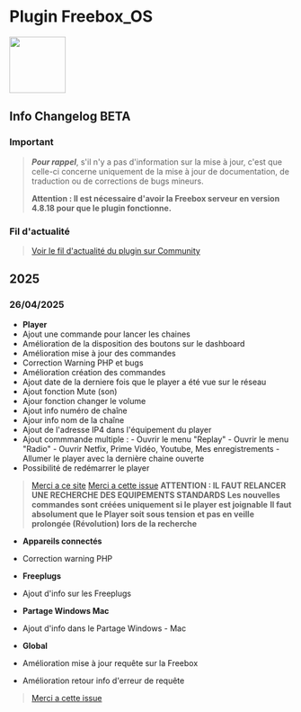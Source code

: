 # Plugin Freebox_OS

<img src="{{site.baseurl}}/plugin-freebox_os/{{site.img}}/Freebox_OS_icon.png" class="pluginLogo" width="100" />

## Info Changelog BETA

### Important

> **_Pour rappel_**, s'il n'y a pas d'information sur la mise à jour, c'est que celle-ci concerne uniquement de la mise à jour de documentation, de traduction ou de corrections de bugs mineurs.
>
> **Attention : Il est nécessaire d'avoir la Freebox serveur en version 4.8.18 pour que le plugin fonctionne.**

### Fil d'actualité

> [Voir le fil d'actualité du plugin sur Community](https://community.jeedom.com/t/info-plugin-freebox-mise-a-jour-des-composants-de-la-delta-tiles-systeme/30673)

## 2025

### 26/04/2025

- **Player**
- Ajout une commande pour lancer les chaines
- Amélioration de la disposition des boutons sur le dashboard
- Amélioration mise à jour des commandes
- Correction Warning PHP et bugs
- Amélioration création des commandes
- Ajout date de la derniere fois que le player a été vue sur le réseau
- Ajout fonction Mute (son)
- Ajour fonction changer le volume
- Ajout info numéro de chaîne
- Ajour info nom de la chaîne
- Ajout de l'adresse IP4 dans l'équipement du player
- Ajout commmande multiple :
      - Ouvrir le menu "Replay"
      - Ouvrir le menu "Radio"
      - Ouvrir Netfix, Prime Vidéo, Youtube, Mes enregistrements
      - Allumer le player avec la dernière chaine ouverte
- Possibilité de redémarrer le player

> [Merci a ce site](https://github.com/Aymkdn/assistant-freebox-cloud/wiki/Player-API)
> [Merci a cette issue](https://github.com/JEALG/Jeedom-Freebox_OS/issues/446)
> **ATTENTION : IL FAUT RELANCER UNE RECHERCHE DES EQUIPEMENTS STANDARDS**
> **Les nouvelles commandes sont créées uniquement si le player est joignable**
 **Il faut absolument que le Player soit sous tension et pas en veille prolongée (Révolution) lors de la recherche**

- **Appareils connectés**
- Correction warning PHP

- **Freeplugs**
- Ajout d'info sur les Freeplugs

- **Partage Windows Mac**
- Ajout d'info dans le Partage Windows - Mac

- **Global**
- Amélioration mise à jour requête sur la Freebox
- Amélioration retour info d'erreur de requête

> [Merci a cette issue](https://github.com/JEALG/Jeedom-Freebox_OS/issues/446)